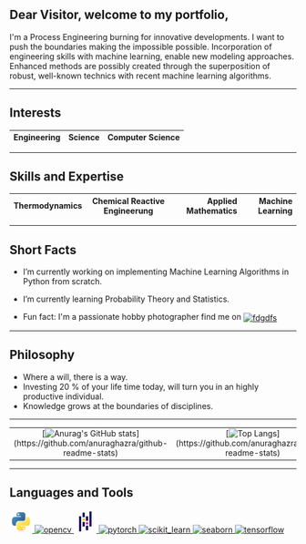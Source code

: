 ## Dear Visitor, welcome to my portfolio,

I'm a Process Engineering burning for innovative developments. I want to push the boundaries making the impossible possible. Incorporation of  engineering skills with machine learning, enable new modeling approaches. Enhanced methods are possibly created through the superposition of robust, well-known technics with recent machine learning algorithms.

---

## Interests

|Engineering | Science | Computer Science|
| ------------- |:-------------:| -----:|
---

## Skills and Expertise
|Thermodynamics | Chemical Reactive Engineerung  | Applied Mathematics | Machine Learning |
| ------------- |:-------------:| -----:|-----:|
---

## Short Facts
- I’m currently working on implementing Machine Learning Algorithms in Python from scratch.
- I’m currently learning Probability Theory and Statistics. 

- <p align="left"> Fun fact: I'm a passionate hobby photographer find me on <a href="https://instagram.com/pixel.optima" target="blank"><img align="center" src="https://raw.githubusercontent.com/rahuldkjain/github-profile-readme-generator/master/src/images/icons/Social/instagram.svg" alt="fdgdfs" height="30" width="40" /></a>
</p>

---

## Philosophy
- Where a will, there is a way.
- Investing 20 % of your life time today, will turn you in an highly productive individual. 
- Knowledge grows at the boundaries of disciplines.


---

| | |
| :--: | :--: | 
|[![Anurag's GitHub stats](https://github-readme-stats.vercel.app/api?username=hohmlearning&show_icons=true&theme=merko&align="middle")](https://github.com/anuraghazra/github-readme-stats) | [![Top Langs](https://github-readme-stats.vercel.app/api/top-langs/?username=hohmlearning&layout=compact&show_icons=true&theme=radical&align="middle")](https://github.com/anuraghazra/github-readme-stats)|

---

## Languages and Tools
<p align="left"> <a href="https://www.python.org" target="_blank" rel="noreferrer"> <img src="https://raw.githubusercontent.com/devicons/devicon/master/icons/python/python-original.svg" alt="python" width="40" height="40"/> </a><a href="https://opencv.org/" target="_blank" rel="noreferrer"> <img src="https://www.vectorlogo.zone/logos/opencv/opencv-icon.svg" alt="opencv" width="40" height="40"/> </a> <a href="https://pandas.pydata.org/" target="_blank" rel="noreferrer"> <img src="https://raw.githubusercontent.com/devicons/devicon/2ae2a900d2f041da66e950e4d48052658d850630/icons/pandas/pandas-original.svg" alt="pandas" width="40" height="40"/> </a>  <a href="https://pytorch.org/" target="_blank" rel="noreferrer"> <img src="https://www.vectorlogo.zone/logos/pytorch/pytorch-icon.svg" alt="pytorch" width="40" height="40"/> </a> <a href="https://scikit-learn.org/" target="_blank" rel="noreferrer"> <img src="https://upload.wikimedia.org/wikipedia/commons/0/05/Scikit_learn_logo_small.svg" alt="scikit_learn" width="40" height="40"/> </a> <a href="https://seaborn.pydata.org/" target="_blank" rel="noreferrer"> <img src="https://seaborn.pydata.org/_images/logo-mark-lightbg.svg" alt="seaborn" width="40" height="40"/> </a> <a href="https://www.tensorflow.org" target="_blank" rel="noreferrer"> <img src="https://www.vectorlogo.zone/logos/tensorflow/tensorflow-icon.svg" alt="tensorflow" width="40" height="40"/> </a> </p>

